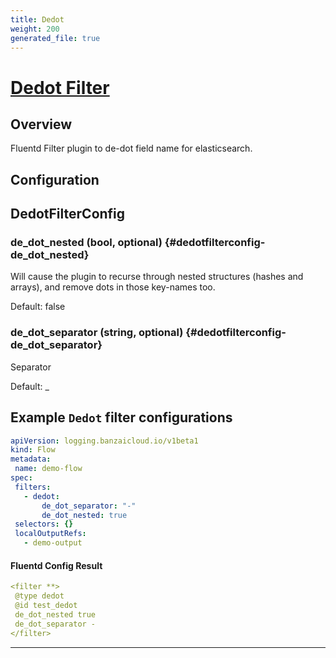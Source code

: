 ```yaml
---
title: Dedot
weight: 200
generated_file: true
---
```


# [Dedot Filter](https://github.com/lunardial/fluent-plugin-dedot_filter)
## Overview
 Fluentd Filter plugin to de-dot field name for elasticsearch.

## Configuration
## DedotFilterConfig

### de_dot_nested (bool, optional) {#dedotfilterconfig-de_dot_nested}

Will cause the plugin to recurse through nested structures (hashes and arrays), and remove dots in those key-names too. 

Default:  false

### de_dot_separator (string, optional) {#dedotfilterconfig-de_dot_separator}

Separator  

Default: _


 ## Example `Dedot` filter configurations
 ```yaml
apiVersion: logging.banzaicloud.io/v1beta1
kind: Flow
metadata:
  name: demo-flow
spec:
  filters:
    - dedot:
        de_dot_separator: "-"
        de_dot_nested: true
  selectors: {}
  localOutputRefs:
    - demo-output
 ```

 #### Fluentd Config Result
 ```yaml
<filter **>
  @type dedot
  @id test_dedot
  de_dot_nested true
  de_dot_separator -
</filter>
 ```

---
